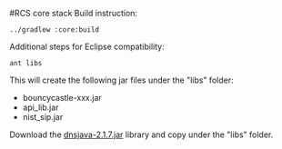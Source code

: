 #RCS core stack
Build instruction:

<code>../gradlew :core:build</code>

Additional steps for Eclipse compatibility:

<code>ant libs</code>

This will create the following jar files under the "libs" folder:
- bouncycastle-xxx.jar
- api_lib.jar
- nist_sip.jar

Download the [dnsjava-2.1.7.jar](http://mvnrepository.com/artifact/dnsjava/dnsjava/2.1.7) library and copy under the "libs" folder. 
